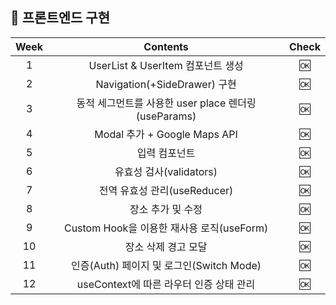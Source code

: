 ##  :whale2: 프론트엔드 구현

| Week | Contents | Check |
| :---:|:-------:|:---:|
| 1 | UserList & UserItem 컴포넌트 생성 |:ok:|
| 2 | Navigation(+SideDrawer) 구현 | :ok: |
| 3 | 동적 세그먼트를 사용한 user place 렌더링(useParams) | :ok: |
| 4 | Modal 추가 + Google Maps API | :ok: |
| 5 | 입력 컴포넌트 | :ok: |
| 6 | 유효성 검사(validators) | :ok: |
| 7 | 전역 유효성 관리(useReducer) | :ok:  |
| 8 | 장소 추가 및 수정  | :ok:  |
| 9 | Custom Hook을 이용한 재사용 로직(useForm) | :ok:  |
| 10 | 장소 삭제 경고 모달 | :ok:  |
| 11 | 인증(Auth) 페이지 및 로그인(Switch Mode)  | :ok:  |
| 12 | useContext에 따른 라우터 인증 상태 관리 | :ok:  |

